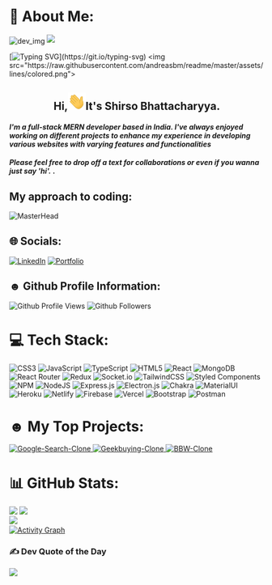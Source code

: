 # 💫 About Me:
<img align='center' src='https://camo.githubusercontent.com/f6decabc6a509fd6d5d8a1053fedc3ad96458e223c6a9f8f312d125b6e833c7b/68747470733a2f2f692e696d6775722e636f6d2f6958754c3148472e706e67' alt='dev_img'/>
<img src="https://raw.githubusercontent.com/andreasbm/readme/master/assets/lines/colored.png">

[![Typing SVG](https://readme-typing-svg.herokuapp.com?font=Fira+Code&size=25&pause=1000&color=8230C6&width=435&lines=Hi!+It's+Shirso+Bhattacharyya;Full+Stack+MERN+Web+Developer;)](https://git.io/typing-svg)
<img src="https://raw.githubusercontent.com/andreasbm/readme/master/assets/lines/colored.png">
<h2 align='center'>Hi,<img src="https://raw.githubusercontent.com/ABSphreak/ABSphreak/master/gifs/Hi.gif" width="35">It's Shirso Bhattacharyya.</h2>

<h4>
  <i>I'm a full-stack MERN developer based in India. I've always enjoyed working on different projects to enhance my experience in developing various websites with varying features and functionalities</i>
</h4>
<h4>
  <i>Please feel free to drop off a text for collaborations or even if you wanna just say 'hi'.</i>
.</h4>

## My approach to coding:

![MasterHead](https://dezinebrainz.com/images/web-design-gif.gif)

## 🌐 Socials:
[![LinkedIn](https://img.shields.io/badge/LinkedIn-0077B5?style=for-the-badge&logo=linkedin&logoColor=white)](https://linkedin.com/in/shirso369) 
[![Portfolio](https://img.shields.io/badge/Portfolio-18A303?style=for-the-badge&logo=ionic&logoColor=white)](https://shirsobhattacharyya.github.io)

## ☻ Github Profile Information:
![Github Profile Views](https://komarev.com/ghpvc/?username=ShirsoBhattacharyya&label=Profile%20views&color=0e75b6&style=flat)
![Github Followers](https://img.shields.io/github/followers/ShirsoBhattacharyya?label=Followers&style=social)

# 💻 Tech Stack:
![CSS3](https://img.shields.io/badge/css3-%231572B6.svg?style=for-the-badge&logo=css3&logoColor=white) ![JavaScript](https://img.shields.io/badge/javascript-%23323330.svg?style=for-the-badge&logo=javascript&logoColor=%23F7DF1E) ![TypeScript](https://img.shields.io/badge/typescript-%23007ACC.svg?style=for-the-badge&logo=typescript&logoColor=white) ![HTML5](https://img.shields.io/badge/html5-%23E34F26.svg?style=for-the-badge&logo=html5&logoColor=white) ![React](https://img.shields.io/badge/react-%2320232a.svg?style=for-the-badge&logo=react&logoColor=%2361DAFB) ![MongoDB](https://img.shields.io/badge/MongoDB-%234ea94b.svg?style=for-the-badge&logo=mongodb&logoColor=white) ![React Router](https://img.shields.io/badge/React_Router-CA4245?style=for-the-badge&logo=react-router&logoColor=white) ![Redux](https://img.shields.io/badge/redux-%23593d88.svg?style=for-the-badge&logo=redux&logoColor=white) ![Socket.io](https://img.shields.io/badge/Socket.io-black?style=for-the-badge&logo=socket.io&badgeColor=010101) ![TailwindCSS](https://img.shields.io/badge/tailwindcss-%2338B2AC.svg?style=for-the-badge&logo=tailwind-css&logoColor=white) ![Styled Components](https://img.shields.io/badge/styled--components-DB7093?style=for-the-badge&logo=styled-components&logoColor=white) ![NPM](https://img.shields.io/badge/NPM-%23000000.svg?style=for-the-badge&logo=npm&logoColor=white) ![NodeJS](https://img.shields.io/badge/node.js-6DA55F?style=for-the-badge&logo=node.js&logoColor=white) ![Express.js](https://img.shields.io/badge/express.js-%23404d59.svg?style=for-the-badge&logo=express&logoColor=%2361DAFB) ![Electron.js](https://img.shields.io/badge/Electron-191970?style=for-the-badge&logo=Electron&logoColor=white) ![Chakra](https://img.shields.io/badge/chakra-%234ED1C5.svg?style=for-the-badge&logo=chakraui&logoColor=white) ![MaterialUI](https://img.shields.io/badge/Material%20UI-007FFF?style=for-the-badge&logo=mui&logoColor=white) ![Heroku](https://img.shields.io/badge/heroku-%23430098.svg?style=for-the-badge&logo=heroku&logoColor=white) ![Netlify](https://img.shields.io/badge/netlify-%23000000.svg?style=for-the-badge&logo=netlify&logoColor=#00C7B7) ![Firebase](https://img.shields.io/badge/firebase-%23039BE5.svg?style=for-the-badge&logo=firebase) ![Vercel](https://img.shields.io/badge/vercel-%23000000.svg?style=for-the-badge&logo=vercel&logoColor=white) ![Bootstrap](https://img.shields.io/badge/bootstrap-%23563D7C.svg?style=for-the-badge&logo=bootstrap&logoColor=white) ![Postman](https://img.shields.io/badge/Postman-FF6C37?style=for-the-badge&logo=Postman&logoColor=white)

# ☻ My Top Projects:
<a href="https://github.com/ShirsoBhattacharyya/Google-Search-Clone" target="blank">
   <img src="https://img.shields.io/static/v1?style=for-the-badge&message=Google Search Clone&color=000000&logo=Google&logoColor=FFFFFF&label=" alt="Google-Search-Clone" />
</a>
<a href="https://github.com/Randhir200/GeekBuying-CW2" target="blank">
   <img src="https://img.shields.io/static/v1?style=for-the-badge&message=Geekbuying Clone&color=1BB91F&logo=Geekbuying&logoColor=FFFFFF&label=" alt="Geekbuying-Clone" />
</a>
<a href="https://github.com/ShirsoBhattacharyya/Bath-BodyWorks-CW1" target="blank">
   <img src="https://img.shields.io/static/v1?style=for-the-badge&message=Bath and Body Works Clone&color=FD3A5C&logo=BBW&logoColor=FFFFFF&label=" alt="BBW-Clone" />
</a>

# 📊 GitHub Stats:
![](https://github-readme-stats.vercel.app/api?username=ShirsoBhattacharyya&theme=dark&hide_border=false&include_all_commits=true&count_private=true)
![](https://github-readme-streak-stats.herokuapp.com/?user=ShirsoBhattacharyya&theme=dark&hide_border=false&include_all_commits=true&count_private=true)<br/>
![](https://github-readme-stats.vercel.app/api/top-langs/?username=ShirsoBhattacharyya&theme=dark&hide_border=false&include_all_commits=true&count_private=true&layout=compact)<br/>
<a href="https://github.com/ShirsoBhattacharyya/github-readme-activity-graph"><img alt="Activity Graph" src="https://activity-graph.herokuapp.com/graph?username=ShirsoBhattacharyya&bg_color=151515&color=FA8B00&line=5BCDEC&point=FFFFFF&hide_border=true" /></a>

### ✍️ Dev Quote of the Day
![](https://quotes-github-readme.vercel.app/api?type=horizontal&theme=dark)

